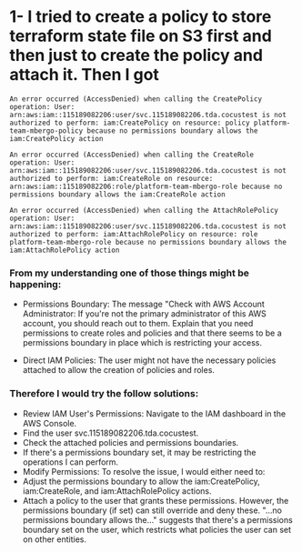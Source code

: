 # 1- I tried to create a policy to store terraform state file on S3 first and then just to create the policy and attach it. Then I got

```
An error occurred (AccessDenied) when calling the CreatePolicy operation: User: arn:aws:iam::115189082206:user/svc.115189082206.tda.cocustest is not authorized to perform: iam:CreatePolicy on resource: policy platform-team-mbergo-policy because no permissions boundary allows the iam:CreatePolicy action

An error occurred (AccessDenied) when calling the CreateRole operation: User: arn:aws:iam::115189082206:user/svc.115189082206.tda.cocustest is not authorized to perform: iam:CreateRole on resource: arn:aws:iam::115189082206:role/platform-team-mbergo-role because no permissions boundary allows the iam:CreateRole action

An error occurred (AccessDenied) when calling the AttachRolePolicy operation: User: arn:aws:iam::115189082206:user/svc.115189082206.tda.cocustest is not authorized to perform: iam:AttachRolePolicy on resource: role platform-team-mbergo-role because no permissions boundary allows the iam:AttachRolePolicy action

```

### From my understanding one of those things might be happening:

- Permissions Boundary: The message "Check with AWS Account Administrator: If you're not the primary administrator of this AWS account, you should reach out to them. Explain that you need permissions to create roles and policies and that there seems to be a permissions boundary in place which is restricting your access.

- Direct IAM Policies: The user might not have the necessary policies attached to allow the creation of policies and roles.

### Therefore I would try the follow solutions:

- Review IAM User's Permissions: Navigate to the IAM dashboard in the AWS Console.
- Find the user svc.115189082206.tda.cocustest.
- Check the attached policies and permissions boundaries.
- If there's a permissions boundary set, it may be restricting the operations I can perform.
- Modify Permissions: To resolve the issue, I would either need to:
- Adjust the permissions boundary to allow the iam:CreatePolicy, iam:CreateRole, and iam:AttachRolePolicy actions.
- Attach a policy to the user that grants these permissions. However, the permissions boundary (if set) can still override and deny these. "...no permissions boundary allows the..." suggests that there's a permissions boundary set on the user, which restricts what policies the user can set on other entities.
